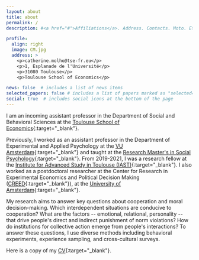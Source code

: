 ```yaml
---
layout: about
title: about
permalink: /
description: #<a href="#">Affiliations</a>. Address. Contacts. Moto. Etc.

profile:
  align: right
  image: CM.jpg
  address: >
    <p>catherine.molho@tse-fr.eu</p>
    <p>1, Esplanade de l'Université</p>
    <p>31080 Toulouse</p>
    <p>Toulouse School of Economics</p>    

news: false  # includes a list of news items
selected_papers: false # includes a list of papers marked as "selected={true}"
social: true  # includes social icons at the bottom of the page
---
```


I am an incoming assistant professor in the Department of Social and Behavioral Sciences at the [Toulouse School of Economics](https://www.tse-fr.eu/groups/department-social-and-behavioral-sciences?tabs=0){:target="\_blank"}.

Previously, I worked as an assistant professor in the Department of Experimental and Applied Psychology at the [VU Amsterdam](https://vu.nl/en/about-vu/faculties/faculty-of-behavioural-and-movement-sciences/departments/experimental-and-applied-psychology){:target="\_blank"} and taught at the [Research Master's in Social Psychology](https://vu.nl/en/education/master/social-psychology-research){:target="\_blank"}. From 2019-2021, I was a research fellow at the [Institute for Advanced Study in Toulouse (IAST)](https://www.iast.fr/){:target="\_blank"}. I also worked as a postdoctoral researcher at the Center for Research in Experimental Economics and Political Decision Making ([CREED](https://www.creedexperiment.nl/creed/){:target="\_blank"}), at the [University of Amsterdam](https://www.uva.nl/en/about-the-uva/organisation/faculties/faculty-of-economics-and-business/faculty-of-economics-and-business.html){:target="\_blank"}.

My research aims to answer key questions about cooperation and moral decision-making. Which interdependent situations are conducive to cooperation? What are the factors -- emotional, relational, personality -- that drive people's direct and indirect punishment of norm violations? How do institutions for collective action emerge from people's interactions? To answer these questions, I use diverse methods including behavioral experiments, experience sampling, and cross-cultural surveys.

Here is a copy of my [CV](https://catherinemolho.github.io/assets/pdf/CV_CMolho.pdf){:target="\_blank"}.
